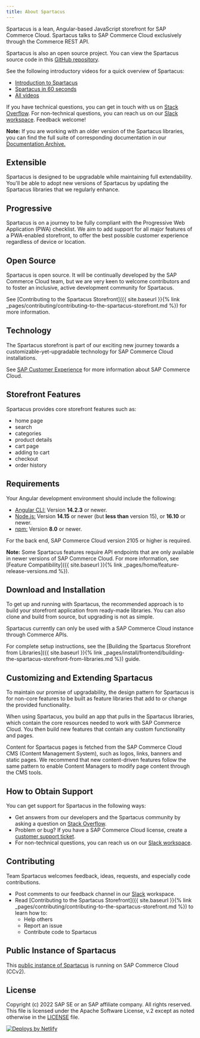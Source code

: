 ```yaml
---
title: About Spartacus
---
```


Spartacus is a lean, Angular-based JavaScript storefront for SAP Commerce Cloud. Spartacus talks to SAP Commerce Cloud exclusively through the Commerce REST API.

Spartacus is also an open source project. You can view the Spartacus source code in this [GitHub repository](https://github.com/SAP/spartacus).

See the following introductory videos for a quick overview of Spartacus:

- [Introduction to Spartacus](https://microlearning.opensap.com/media/Introduction+to+Spartacus+-+SAP+Commerce+Cloud/1_6dln57h9/178316081)
- [Spartacus in 60 seconds](https://microlearning.opensap.com/media/Spartacus+in+60+Seconds+-+SAP+Commerce+Cloud/1_hwaie89l/178316081)
- [All videos](https://microlearning.opensap.com/category/Spartacus/178316081)

If you have technical questions, you can get in touch with us on [Stack Overflow](https://stackoverflow.com/questions/tagged/spartacus-storefront). For non-technical questions, you can reach us on our [Slack workspace](https://join.slack.com/t/spartacus-storefront/shared_invite/zt-jekftqo0-HP6xt6IF~ffVB2cGG66fcQ). Feedback welcome!

**Note:** If you are working with an older version of the Spartacus libraries, you can find the full suite of corresponding documentation in our [Documentation Archive.](https://sap.github.io/spartacus-docs/docs-archive/)

## Extensible

Spartacus is designed to be upgradable while maintaining full extendability. You'll be able to adopt new versions of Spartacus by updating the Spartacus libraries that we regularly enhance.

## Progressive

Spartacus is on a journey to be fully compliant with the Progressive Web Application (PWA) checklist. We aim to add support for all major features of a PWA-enabled storefront, to offer the best possible customer experience regardless of device or location.

## Open Source

Spartacus is open source. It will be continually developed by the SAP Commerce Cloud team, but we are very keen to welcome contributors and to foster an inclusive, active development community for Spartacus.

See [Contributing to the Spartacus Storefront]({{ site.baseurl }}{% link _pages/contributing/contributing-to-the-spartacus-storefront.md %}) for more information.

## Technology

The Spartacus storefront is part of our exciting new journey towards a customizable-yet-upgradable technology for SAP Commerce Cloud installations.

See [SAP Customer Experience](https://www.sap.com/products/crm/e-commerce-platforms.html) for more information about SAP Commerce Cloud.

## Storefront Features

Spartacus provides core storefront features such as:

- home page
- search
- categories
- product details
- cart page
- adding to cart
- checkout
- order history

## Requirements

Your Angular development environment should include the following:

- [Angular CLI:](https://angular.io/) Version **14.2.3** or newer.
- [Node.js:](https://nodejs.org/) Version **14.15** or newer (but **less than** version 15), or **16.10** or newer.
- [npm:](https://npmjs.org/) Version **8.0** or newer.

For the back end, SAP Commerce Cloud version 2105 or higher is required.

**Note:** Some Spartacus features require API endpoints that are only available in newer versions of SAP Commerce Cloud. For more information, see [Feature Compatibility]({{ site.baseurl }}{% link _pages/home/feature-release-versions.md %}).

## Download and Installation

To get up and running with Spartacus, the recommended approach is to build your storefront application from ready-made libraries. You can also clone and build from source, but upgrading is not as simple.

Spartacus currently can only be used with a SAP Commerce Cloud instance through Commerce APIs.

For complete setup instructions, see the [Building the Spartacus Storefront from Libraries]({{ site.baseurl }}{% link _pages/install/frontend/building-the-spartacus-storefront-from-libraries.md %}) guide.

## Customizing and Extending Spartacus

To maintain our promise of upgradability, the design pattern for Spartacus is for non-core features to be built as feature libraries that add to or change the provided functionality.

When using Spartacus, you build an app that pulls in the Spartacus libraries, which contain the core resources needed to work with SAP Commerce Cloud. You then build new features that contain any custom functionality and pages.

Content for Spartacus pages is fetched from the SAP Commerce Cloud CMS (Content Management System), such as logos, links, banners and static pages. We recommend that new content-driven features follow the same pattern to enable Content Managers to modify page content through the CMS tools.

## How to Obtain Support

You can get support for Spartacus in the following ways:

- Get answers from our developers and the Spartacus community by asking a question on [Stack Overflow](https://stackoverflow.com/questions/tagged/spartacus-storefront).
- Problem or bug? If you have a SAP Commerce Cloud license, create a [customer support ticket](https://launchpad.support.sap.com/#incident/create).
- For non-technical questions, you can reach us on our [Slack workspace](https://join.slack.com/t/spartacus-storefront/shared_invite/zt-jekftqo0-HP6xt6IF~ffVB2cGG66fcQ).

## Contributing

Team Spartacus welcomes feedback, ideas, requests, and especially code contributions.

- Post comments to our feedback channel in our [Slack](https://join.slack.com/t/spartacus-storefront/shared_invite/zt-jekftqo0-HP6xt6IF~ffVB2cGG66fcQ) workspace.
- Read [Contributing to the Spartacus Storefront]({{ site.baseurl }}{% link _pages/contributing/contributing-to-the-spartacus-storefront.md %}) to learn how to:
  - Help others
  - Report an issue
  - Contribute code to Spartacus

## Public Instance of Spartacus

This [public instance of Spartacus](https://spartacus-demo.eastus.cloudapp.azure.com/electronics-spa/en/USD/) is running on SAP Commerce Cloud (CCv2).

## License

Copyright (c) 2022 SAP SE or an SAP affiliate company. All rights reserved. This file is licensed under the Apache Software License, v.2 except as noted otherwise in the [LICENSE](https://github.com/SAP/spartacus/blob/develop/LICENSE.txt) file.

[![Deploys by Netlify](https://www.netlify.com/img/global/badges/netlify-color-bg.svg)](https://www.netlify.com)